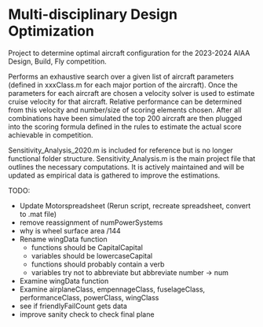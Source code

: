 # Multi-disciplinary Design Optimization
Project to determine optimal aircraft configuration for the 2023-2024 AIAA Design, Build, Fly competition.

Performs an exhaustive search over a given list of aircraft parameters (defined in xxxClass.m for each major portion of the aircraft). Once the parameters for each aircraft are chosen a velocity solver is used to estimate cruise velocity for that aircraft. Relative performance can be determined from this velocity and number/size of scoring elements chosen. After all combinations have been simulated the top 200 aircraft are then plugged into the scoring formula defined in the rules to estimate the actual score achievable in competition.

Sensitivity_Analysis_2020.m is included for reference but is no longer functional folder structure. Sensitivity_Analysis.m is the main project file that outlines the necessary computations. It is actively maintained and will be updated as empirical data is gathered to improve the estimations.

 TODO:
* Update Motorspreadsheet (Rerun script, recreate spreadsheet, convert to .mat file)
* remove reassignment of numPowerSystems
* why is wheel surface area /144
* Rename wingData function
  * functions should be CapitalCapital
  * variables should be lowercaseCapital
  * functions should probably contain a verb
  * variables try not to abbreviate but abbreviate number -> num
* Examine wingData function
* Examine airplaneClass, empennageClass, fuselageClass, performanceClass, powerClass, wingClass
* see if friendlyFailCount gets data
* improve sanity check to check final plane